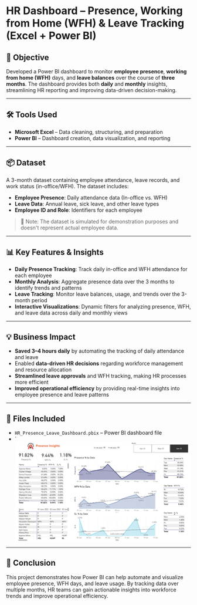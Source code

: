 # HR Dashboard – Presence, Working from Home (WFH) & Leave Tracking (Excel + Power BI)

## 📌 Objective
Developed a Power BI dashboard to monitor **employee presence**, **working from home (WFH)** days, and **leave balances** over the course of **three months**. The dashboard provides both **daily** and **monthly** insights, streamlining HR reporting and improving data-driven decision-making.

---

## 🛠 Tools Used
- **Microsoft Excel** – Data cleaning, structuring, and preparation  
- **Power BI** – Dashboard creation, data visualization, and reporting

---

## 📦 Dataset
A 3-month dataset containing employee attendance, leave records, and work status (in-office/WFH). The dataset includes:
- **Employee Presence**: Daily attendance data (In-office vs. WFH)  
- **Leave Data**: Annual leave, sick leave, and other leave types  
- **Employee ID and Role**: Identifiers for each employee

> 📌 Note: The dataset is simulated for demonstration purposes and doesn't represent actual employee data.

---

## 📊 Key Features & Insights
- **Daily Presence Tracking**: Track daily in-office and WFH attendance for each employee  
- **Monthly Analysis**: Aggregate presence data over the 3 months to identify trends and patterns  
- **Leave Tracking**: Monitor leave balances, usage, and trends over the 3-month period  
- **Interactive Visualizations**: Dynamic filters for analyzing presence, WFH, and leave data across daily and monthly views

---

## 💡 Business Impact
- **Saved 3–4 hours daily** by automating the tracking of daily attendance and leave  
- Enabled **data-driven HR decisions** regarding workforce management and resource allocation  
- **Streamlined leave approvals** and WFH tracking, making HR processes more efficient  
- **Improved operational efficiency** by providing real-time insights into employee presence and leave patterns

---

## 📁 Files Included
- `HR_Presence_Leave_Dashboard.pbix` – Power BI dashboard file  
- `![Image Alt](https://github.com/LJiteshKumar/Power-BI-Project/blob/1079eb10015c788920f7f32d8c08f1fa5600f62f/Dashboard%20Screenshot.png)


---

## 📎 Conclusion
This project demonstrates how Power BI can help automate and visualize employee presence, WFH days, and leave usage. By tracking data over multiple months, HR teams can gain actionable insights into workforce trends and improve operational efficiency.

